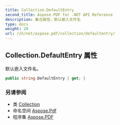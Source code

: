 ```yaml
---
title: Collection.DefaultEntry
second_title: Aspose.PDF for .NET API Reference
description: 集合属性。默认嵌入文件名
type: docs
weight: 20
url: /zh/net/aspose.pdf/collection/defaultentry/
---
```

## Collection.DefaultEntry 属性

默认嵌入文件名。

```csharp
public string DefaultEntry { get; }
```

### 另请参阅

* 类 [Collection](../)
* 命名空间 [Aspose.Pdf](../../../aspose.pdf/)
* 程序集 [Aspose.PDF](../../../)